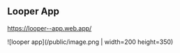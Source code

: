## Looper App

https://looper--app.web.app/

![looper app](/public/image.png | width=200 height=350)
